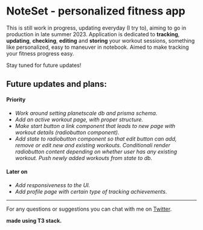 # NoteSet - personalized fitness app

This is still work in progress, updating everyday (I try to), aiming to go in production in late summer 2023. Application is dedicated to **tracking**,
**updating**, **checking**, **editing** and **storing** your workout sessions, something like personalized, easy to maneuver in notebook. Aimed to make
tracking your fitness progress easy.

Stay tuned for future updates!

## Future updates and plans:

#### Priority

- _Work around setting planetscale db and prisma schema._
- _Add an active workout page, with proper structure._
- _Make start button a link component that leads to new page with workout details (radiobutton component)._
- _Add state to radiobutton component so that edit button can add, remove or edit new and existing workouts. Conditionali render radiobutton content depending on whether user has any existing workout. Push newly added workouts from state to db._

#### Later on

- _Add responsiveness to the UI._
- _Add profile page with certain type of tracking achievements._

---

For any questions or suggestions you can chat with me on
[Twitter](https://twitter.com/Srkuleo).

**made using T3 stack.**